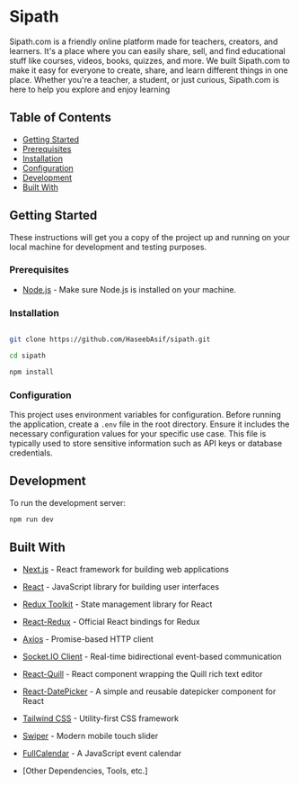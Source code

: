 # Sipath

Sipath.com is a friendly online platform made for teachers, creators, and learners. It's a place where you can easily share, sell, and find educational stuff like courses, videos, books, quizzes, and more. We built Sipath.com to make it easy for everyone to create, share, and learn different things in one place. Whether you're a teacher, a student, or just curious, Sipath.com is here to help you explore and enjoy learning

## Table of Contents

- [Getting Started](#getting-started)
- [Prerequisites](#prerequisites)
- [Installation](#installation)
- [Configuration](#configuration)
- [Development](#development)
- [Built With](#built-with)

## Getting Started

These instructions will get you a copy of the project up and running on your local machine for development and testing purposes.

### Prerequisites

- [Node.js](https://nodejs.org/) - Make sure Node.js is installed on your machine.

### Installation
```bash

git clone https://github.com/HaseebAsif/sipath.git

cd sipath

npm install
```
### Configuration

This project uses environment variables for configuration. Before running the application, create a `.env` file in the root directory. Ensure it includes the necessary configuration values for your specific use case. This file is typically used to store sensitive information such as API keys or database credentials.


## Development

To run the development server:

```bash
npm run dev
```


## Built With

- [Next.js](https://nextjs.org/) - React framework for building web applications
- [React](https://reactjs.org/) - JavaScript library for building user interfaces
- [Redux Toolkit](https://redux-toolkit.js.org/) - State management library for React
- [React-Redux](https://react-redux.js.org/) - Official React bindings for Redux
- [Axios](https://axios-http.com/) - Promise-based HTTP client
- [Socket.IO Client](https://socket.io/docs/v4/client-api/) - Real-time bidirectional event-based communication
- [React-Quill](https://quilljs.com/) - React component wrapping the Quill rich text editor
- [React-DatePicker](https://reactdatepicker.com/) - A simple and reusable datepicker component for React
- [Tailwind CSS](https://tailwindcss.com/) - Utility-first CSS framework
- [Swiper](https://swiperjs.com/) - Modern mobile touch slider
- [FullCalendar](https://fullcalendar.io/) - A JavaScript event calendar

- [Other Dependencies, Tools, etc.]
